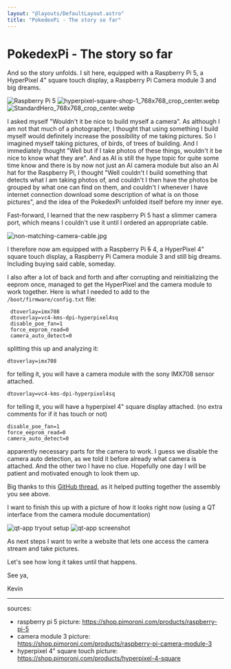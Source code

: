 ```yaml
---
layout: "@layouts/DefaultLayout.astro"
title: "PokedexPi - The story so far"
---
```


# PokedexPi - The story so far

And so the story unfolds. I sit here, equipped with a Raspberry Pi 5, a HyperPixel 4" square touch display, a Raspberry Pi Camera module 3 and big dreams.

![Raspberry Pi 5](@assets/pokedexpi/PI_5_HERO_768x768_crop_center.webp)
![hyperpixel-square-shop-1_768x768_crop_center.webp](@assets/pokedexpi/hyperpixel-square-shop-1_768x768_crop_center.webp)
![StandardHero_768x768_crop_center.webp](@assets/pokedexpi/StandardHero_768x768_crop_center.webp)

I asked myself "Wouldn't it be nice to build myself a camera". As although I am not that much of a photographer, I thought that using something I build myself would definitely increase the possibility of me taking pictures. So I imagined myself taking pictures, of birds, of trees of building. And I immediately thought "Well but if I take photos of these things, wouldn't it be nice to know what they are". And as AI is still the hype topic for quite some time know and there is by now not just an AI camera module but also an AI hat for the Raspberry Pi, I thought "Well couldn't I build something that detects what I am taking photos of, and couldn't I then have the photos be grouped by what one can find on them, and couldn't I whenever I have internet connection download some description of what is on those pictures", and the idea of the PokedexPi unfolded itself before my inner eye.

Fast-forward, I learned that the new raspberry Pi 5 hast a slimmer camera port, which means I couldn't use it until I ordered an appropriate cable.

![non-matching-camera-cable.jpg](@assets/pokedexpi/non-matching-camera-cable.jpg)

I therefore now am equipped with a Raspberry Pi ~~5~~ 4, a HyperPixel 4" square touch display, a Raspberry Pi Camera module 3 and still big dreams. Including buying said cable, someday.

I also after a lot of back and forth and after corrupting and reinitializing the eeprom once, managed to get the HyperPixel and the camera module to work together. Here is what I needed to add to the `/boot/firmware/config.txt` file:

```properties
 dtoverlay=imx708
 dtoverlay=vc4-kms-dpi-hyperpixel4sq
 disable_poe_fan=1
 force_eeprom_read=0
 camera_auto_detect=0
```

splitting this up and analyzing it:

```properties
dtoverlay=imx708
```

for telling it, you will have a camera module with the sony IMX708 sensor attached.

```properties
dtoverlay=vc4-kms-dpi-hyperpixel4sq
```

for telling it, you will have a hyperpixel 4" square display attached. (no extra comments for if it has touch or not)

```properties
disable_poe_fan=1
force_eeprom_read=0
camera_auto_detect=0
```

apparently necessary parts for the camera to work. I guess we disable the camera auto detection, as we told it before already what camera is attached. And the other two I have no clue. Hopefully one day I will be patient and motivated enough to look them up.

Big thanks to this [GitHub thread](https://github.com/pimoroni/hyperpixel4/issues/188), as it helped putting together the assembly you see above.

I want to finish this up with a picture of how it looks right now (using a QT interface from the camera module documentation)

![qt-app tryout setup](@assets/pokedexpi/qt-app-tryout-setup.jpg)
![qt-app screenshot](@assets/pokedexpi/qt-app-screenshot.png)

As next steps I want to write a website that lets one access the camera stream and take pictures.

Let's see how long it takes until that happens.

See ya,

Kevin

---

sources:

- raspberry pi 5 picture: https://shop.pimoroni.com/products/raspberry-pi-5
- camera module 3 picture: https://shop.pimoroni.com/products/raspberry-pi-camera-module-3
- hyperpixel 4" square touch picture: https://shop.pimoroni.com/products/hyperpixel-4-square
